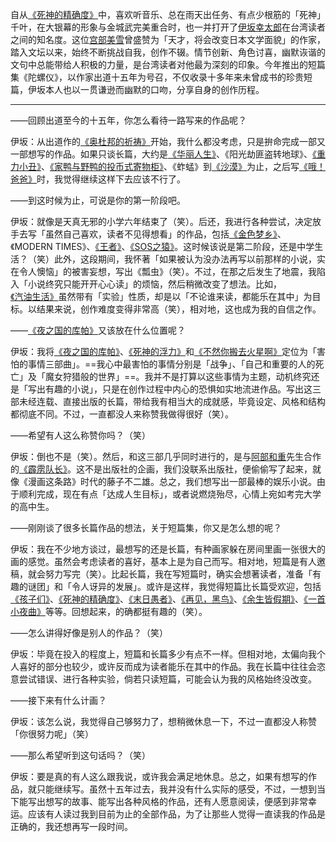自从[《死神的精确度》](《死神的精确度》.md)中，喜欢听音乐、总在雨天出任务、有点少根筋的「死神」千叶，在大银幕的形象与金城武完美重合时，也一并打开了[伊坂幸太郎](伊坂幸太郎.md)在台湾读者之间的知名度。这位[宫部美雪](宫部美雪.md)曾盛赞为「天才，将会改变日本文学面貌」的作家，踏入文坛以来，始终不断挑战自我，创作不辍。情节创新、角色讨喜，幽默诙谐的文句中总能带给人积极的力量，是台湾读者对他最为深刻的印象。今年推出的短篇集《陀螺仪》，以作家出道十五年为号召，不仅收录十多年来未曾成书的珍贵短篇，伊坂本人也以一贯谦逊而幽默的口吻，分享自身的创作历程。

---

——回顾出道至今的十五年，你怎么看待一路写来的作品呢？

伊坂：从出道作的[《奥杜邦的祈祷》](《奥杜邦的祈祷》.md)开始，我什么都没考虑，只是拚命完成一部又一部想写的作品。如果只谈长篇，大约是[《华丽人生》](《华丽人生》.md)、《阳光劫匪盗转地球》、[《重力小丑》](《重力小丑》.md)、[《家鸭与野鸭的投币式寄物柜》](《家鸭与野鸭的投币式寄物柜》.md)、《蚱蜢》到[《沙漠》](《沙漠》.md)为止，之后写[《哦！爸爸》](《哦！爸爸》.md)时，我觉得继续这样下去应该不行了。

——到这时候为止，可说是你的第一阶段吧。

伊坂：就像是天真无邪的小学六年结束了（笑）。后还，我进行各种尝试，决定放手去写「虽然自己喜欢，读者不见得想看」的作品，包括[《金色梦乡》](《金色梦乡》.md)、《MODERN TIMES》、[《王者》](《王者》.md)、[《SOS之猿》](《SOS之猿》.md)。这时候该说是第二阶段，还是中学生活？（笑）此外，这段期间，我怀著「如果被认为没办法再写以前那样的小说，实在令人懊恼」的被害妄想，写出《瓢虫》（笑）。不过，在那之后发生了地震，我陷入「小说终究只能开开心心读」的烦恼，然后稍微改变了想法。比如，[《汽油生活》](《汽油生活》.md)虽然带有「实验」性质，却是以「不论谁来读，都能乐在其中」为目标。以结果来说，创作难度变得非常高（笑），相对地，这也成为我的自信之作。

——[《夜之国的库帕》](《夜之国的库帕》.md)又该放在什么位置呢？

伊坂：我将[《夜之国的库帕》](《夜之国的库帕》.md)、[《死神的浮力》](《死神的浮力》.md)和[《不然你搬去火星啊》](《不然你搬去火星啊》.md)定位为「害怕的事情三部曲」。==我心中最害怕的事情分别是「战争」、「自己和重要的人的死亡」及「魔女狩猎般的世界」==。我并不是打算以这些事情为主题，动机终究还是「写出有趣的小说」，只是在创作过程中内心的恐惧如实地流进作品。写出这三部未经连载、直接出版的长篇，带给我有相当大的成就感，毕竟设定、风格和结构都彻底不同。不过，一直都没人来称赞我做得很好（笑）。

——希望有人这么称赞你吗？（笑）

伊坂：倒也不是（笑）。然后，和这三部几乎同时进行的，是与[阿部和重](阿部和重.md)先生合作的[《霹雳队长》](《霹雳队长》.md)。这不是出版社的企画，我们没联系出版社，便偷偷写了起来，就像《漫画这条路》时代的藤子不二雄。总之，我们想写出一部最棒的娱乐小说。由于顺利完成，现在有点「达成人生目标」，或者说燃烧殆尽，心情上宛如考完大学的高中生。

——刚刚谈了很多长篇作品的想法，关于短篇集，你又是怎么想的呢？

伊坂：我在不少地方谈过，最想写的还是长篇，有种画家躲在房间里画一张很大的画的感觉。虽然会考虑读者的喜好，基本上是为自己而写。相对地，短篇是有人邀稿，就会努力写完（笑）。比起长篇，我在写短篇时，确实会想著读者，准备「有趣的谜团」和「令人讶异的发展」。或许是这样，我觉得短篇比长篇受欢迎，包括[《孩子们》](《孩子们》.md)、[《死神的精确度》](《死神的精确度》.md)、[《末日愚者》](《末日愚者》.md)、[《再见，黑鸟》](《再见，黑鸟》.md)、[《余生皆假期》](《余生皆假期》.md)、[《一首小夜曲》](《一首小夜曲》.md)等等。回想起来，的确都挺有趣的（笑）。

——怎么讲得好像是别人的作品？（笑）

伊坂：毕竟在投入的程度上，短篇和长篇多少有点不一样。但相对地，太偏向我个人喜好的部分也较少，或许反而成为读者能乐在其中的作品。我在长篇中往往会恣意尝试错误、进行各种实验，倘若只读短篇，可能会认为我的风格始终没改变。

——接下来有什么计画？

伊坂：该怎么说，我觉得自己够努力了，想稍微休息一下，不过一直都没人称赞「你很努力呢」（笑）

——那么希望听到这句话吗？（笑）

伊坂：要是真的有人这么跟我说，或许我会满足地休息。总之，如果有想写的作品，就只能继续写。虽然十五年过去，我并没有什么实际的感受，不过，一想到当下能写出想写的故事、能写出各种风格的作品，还有人愿意阅读，便感到非常幸运。应该有人读过我到目前为止的全部作品，为了让那些人觉得一直读我的作品是正确的，我还想再写一段时间。